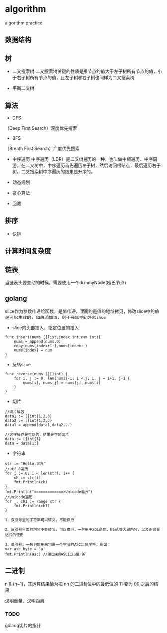 # algorithm
algorithm practice

## 数据结构



## 树

* 二叉搜索树
二叉搜索树关键的性质是根节点的值大于左子树所有节点的值，小于右子树所有节点的值，且左子树和右子树也同样为二叉搜索树

* 平衡二叉树

## 算法
* DFS

（Deep First Search）深度优先搜索
* BFS

（Breath First Search）广度优先搜索


* 中序遍历
中序遍历（LDR）是二叉树遍历的一种，也叫做中根遍历、中序周游。在二叉树中，中序遍历首先遍历左子树，然后访问根结点，最后遍历右子树。二叉搜索树中序遍历的结果是升序的。

* 动态规划

* 贪心算法

* 回溯

## 排序
* 快排

## 计算时间复杂度


## 链表
当链表头要变动的时候，需要使用一个dummyNode(哑巴节点)


## golang
slice作为参数传递给函数，是值传递，里面的是值的地址拷贝，修改slice中的值是可以生效的，如果添加值，则不会影响到外部slice


* slice的头部插入、指定位置的插入
```
func insert(nums []list,index int,num int){
    nums = append(nums,0)
    copy(nums[index+1:],nums[index:])
    nums[index] = num
}
```

* 反转slice
```
func reverse(nums [][]int) {
    for i, j := 0, len(nums)-1; i < j; i, j = i+1, j-1 {
        nums[i], nums[j] = nums[j], nums[i]
    }
}
```

* 切片


```
//切片解包
data1 := []int{1,2,3}
data2 := []int{1,2,3}
data1 = append(data1,data2...)
```
```
//这样操作是可以的，结果是空的切片
data := []int{1}
data = data[1:]
```

* 字符串
```
str := "Hello,世界"
//utf-8遍历
for i := 0; i < len(str); i++ {
    ch := str[i]
    fmt.Println(ch)
}
fmt.Println("=============>Unicode遍历")
//Unicode遍历
for _, ch1 := range str {
    fmt.Println(ch1)
}
```
```
1、双引号里的字符串可以转义，不能换行

2、反引号里面的内容不能转义，可以换行，一般用于SQL语句，html等大段内容，以及正则表达式的使用

3、单引号，一般只能用来包裹一个字节的ASCII码字符，例如：
var asc byte = 'a'
fmt.Println(asc) //输出a的ASCII码值 97
```

## 二进制
n & (n−1)，其运算结果恰为把 nn 的二进制位中的最低位的 11 变为 00 之后的结果

汉明重量、汉明距离

### TODO

golang切片的指针